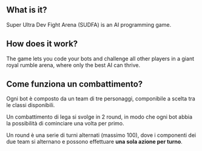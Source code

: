 ## What is it?

Super Ultra Dev Fight Arena (SUDFA) is an AI programming game.

## How does it work?
The game lets you code your bots and challenge all other players 
in a giant royal rumble arena, where only the best AI can thrive. 

## Come funziona un combattimento?
Ogni bot è composto da un team di tre personaggi, componibile a scelta 
tra le classi disponibili. 

Un combattimento di lega si svolge in 2 round,
in modo che ogni bot abbia la possibilità di cominciare una volta per primo.

Un round è una serie di turni alternati (massimo 100), dove i componenti dei 
due team si alternano e possono effettuare **una sola azione per turno**. 
  

